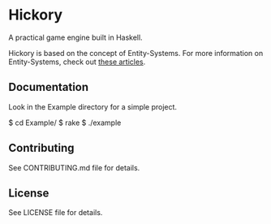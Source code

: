 # Hickory

A practical game engine built in Haskell.

Hickory is based on the concept of Entity-Systems. For more information on Entity-Systems, check out [these articles](http://entity-systems.wikidot.com/).

## Documentation

Look in the Example directory for a simple project.

$ cd Example/
$ rake
$ ./example

## Contributing

See CONTRIBUTING.md file for details.

## License

See LICENSE file for details.
